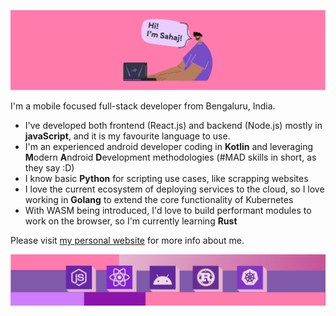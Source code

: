 ![SahajR](https://github.com/SahajR/SahajR/blob/master/resources/banner_github_pink.png)

I'm a mobile focused full-stack developer from Bengaluru, India.

- I've developed both frontend (React.js) and backend (Node.js) mostly in __javaScript__, and it is my favourite language to use.
- I'm an experienced android developer coding in __Kotlin__ and leveraging **M**odern **A**ndroid **D**evelopment methodologies (#MAD skills in short, as they say :D)
- I know basic __Python__ for scripting use cases, like scrapping websites
- I love the current ecosystem of deploying services to the cloud, so I love working in __Golang__ to extend the core functionality of Kubernetes
- With WASM being introduced, I'd love to build performant modules to work on the browser, so I'm currently learning __Rust__

Please visit [my personal website](https://about.sahajr.com) for more info about me.

![Interests](https://github.com/SahajR/SahajR/blob/master/resources/interests_1.png)

